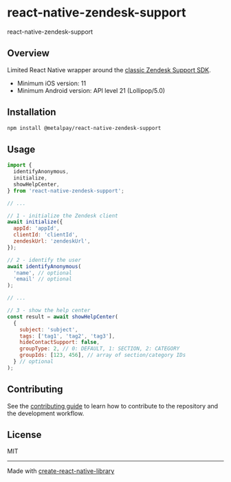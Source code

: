 # react-native-zendesk-support

react-native-zendesk-support

## Overview

Limited React Native wrapper around the [classic Zendesk Support SDK](https://developer.zendesk.com/documentation/classic-web-widget-sdks/#support-sdk).

- Minimum iOS version: 11
- Minimum Android version: API level 21 (Lollipop/5.0)

## Installation

```sh
npm install @metalpay/react-native-zendesk-support
```

## Usage

```js
import {
  identifyAnonymous,
  initialize,
  showHelpCenter,
} from 'react-native-zendesk-support';

// ...

// 1 - initialize the Zendesk client
await initialize({
  appId: 'appId',
  clientId: 'clientId',
  zendeskUrl: 'zendeskUrl',
});

// 2 - identify the user
await identifyAnonymous(
  'name', // optional
  'email' // optional
);

// ...

// 3 - show the help center
const result = await showHelpCenter(
  {
    subject: 'subject',
    tags: ['tag1', 'tag2', 'tag3'],
    hideContactSupport: false,
    groupType: 2, // 0: DEFAULT, 1: SECTION, 2: CATEGORY
    groupIds: [123, 456], // array of section/category IDs
  } // optional
);
```

## Contributing

See the [contributing guide](CONTRIBUTING.md) to learn how to contribute to the repository and the development workflow.

## License

MIT

---

Made with [create-react-native-library](https://github.com/callstack/react-native-builder-bob)
